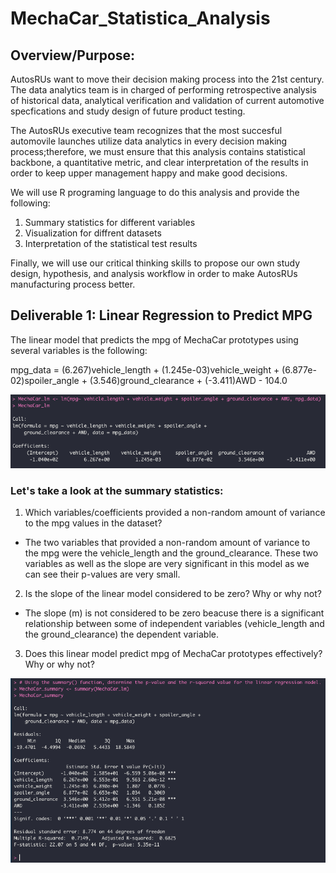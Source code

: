 # MechaCar_Statistica_Analysis

## Overview/Purpose:
AutosRUs want to move their decision making process into the 21st century. The data analytics team is in charged of performing retrospective analysis of historical data, analytical verification and validation of current automotive specfications and study design of future product testing.

The AutosRUs executive team recognizes that the most succesful automovile launches utilize data analytics in every decision making process;therefore, we must ensure that this analysis contains statistical backbone, a quantitative metric, and clear interpretation of the results in order to keep upper management happy and make good decisions.

We will use R programing language to do this analysis and provide the following:
1. Summary statistics for different variables
2. Visualization for diffrent datasets
3. Interpretation of the statistical test results

Finally, we will use our critical thinking skills to propose our own study design, hypothesis, and analysis workflow in order to make AutosRUs manufacturing process better.

## Deliverable 1: Linear Regression to Predict MPG
The linear model that predicts the mpg of MechaCar prototypes using several variables is the following:

mpg_data =  (6.267)vehicle_length + (1.245e-03)vehicle_weight + (6.877e-02)spoiler_angle + (3.546)ground_clearance + (-3.411)AWD - 104.0

![linear_regression.png](https://github.com/LucyPill/MechaCar_Statistica_Analysis/blob/main/Images/linear_regression.png)


### Let's take a look at the summary statistics: 

1. Which variables/coefficients provided a non-random amount of variance to the mpg values in the dataset?
* The two variables that provided a non-random amount of variance to the mpg were the vehicle_length and the ground_clearance. These two variables as well as the slope are very significant in this model as we can see their p-values are very small.

2. Is the slope of the linear model considered to be zero? Why or why not?
* The slope (m) is not considered to be zero beacuse there is a significant relationship between some of independent variables (vehicle_length and the ground_clearance) the dependent variable.

3. Does this linear model predict mpg of MechaCar prototypes effectively? Why or why not?

![lm_summary_stats.png](https://github.com/LucyPill/MechaCar_Statistica_Analysis/blob/main/Images/lm_summary_stats.png)
